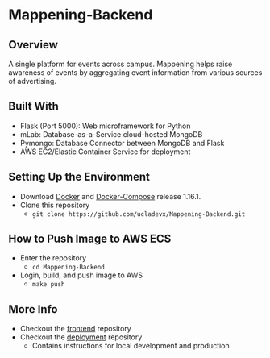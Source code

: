 # Mappening-Backend

## Overview
A single platform for events across campus. Mappening helps raise awareness of events by aggregating event information from various sources of advertising. 

## Built With
- Flask (Port 5000): Web microframework for Python
- mLab: Database-as-a-Service cloud-hosted MongoDB
- Pymongo: Database Connector between MongoDB and Flask
- AWS EC2/Elastic Container Service for deployment

## Setting Up the Environment
- Download [Docker](https://www.docker.com) and [Docker-Compose](https://github.com/docker/compose/releases) release 1.16.1.  
- Clone this repository 
  - `git clone https://github.com/ucladevx/Mappening-Backend.git`  

## How to Push Image to AWS ECS
- Enter the repository
  - `cd Mappening-Backend`
- Login, build, and push image to AWS
  - `make push`

## More Info
- Checkout the [frontend](https://github.com/ucladevx/Mappening-Frontend) repository
- Checkout the [deployment](https://github.com/ucladevx/Mappening-Deployment) repository
  - Contains instructions for local development and production
